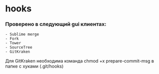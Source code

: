# hooks

### Проверено в следующий gui клиентах:
    - Sublime merge
    - Fork
    - Tower
    - SourceTree
    - GitKraken 
    
Для GitKraken необходима команда chmod +x prepare-commit-msg в папке с хуками (.git/hooks)
    
